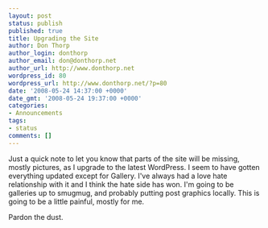 ```yaml
---
layout: post
status: publish
published: true
title: Upgrading the Site
author: Don Thorp
author_login: donthorp
author_email: don@donthorp.net
author_url: http://www.donthorp.net
wordpress_id: 80
wordpress_url: http://www.donthorp.net/?p=80
date: '2008-05-24 14:37:00 +0000'
date_gmt: '2008-05-24 19:37:00 +0000'
categories:
- Announcements
tags:
- status
comments: []
---
```

<p>Just a quick note to let you know that parts of the site will be missing, mostly pictures, as I upgrade to the latest WordPress. I seem to have gotten everything updated except for Gallery. I've always had a love hate relationship with it and I think the hate side has won. I'm going to be galleries up to smugmug, and probably putting post graphics locally. This is going to be a little painful, mostly for me.</p>
<p>Pardon the dust.</p>
